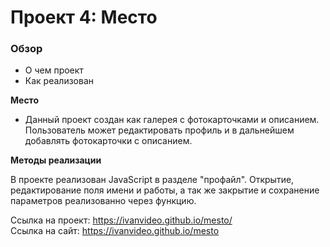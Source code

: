 # Проект 4: Место

### Обзор

* О чем проект
* Как реализован

**Место**

* Данный проект создан как галерея с фотокарточками и описанием. Пользователь может редактировать профиль и в дальнейшем добавлять фотокарточки с описанием.

**Методы реализации**

В проекте реализован JavaScript в разделе "профайл". Открытие, редактирование поля имени и работы, а так же закрытие и сохранение параметров реализованно через функцию.

Ссылка на проект: https://ivanvideo.github.io/mesto/ <br>
Ссылка на сайт: https://ivanvideo.github.io/mesto

